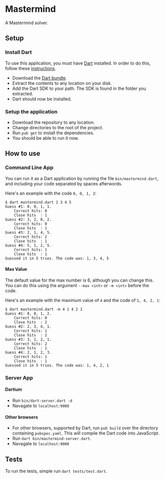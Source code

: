 Mastermind
==========

A Mastermind solver.

## Setup

### Install Dart

To use this application, you must have [Dart](https://www.dartlang.org/) installed. In order to do this, follow these [instructions](https://www.dartlang.org/tools/download.html).

- Download the [Dart bundle](https://www.dartlang.org/tools/download.html).
- Extract the contents to any location on your disk.
- Add the Dart SDK to your path. The SDK is found in the folder you extracted.
- Dart should now be installed.

### Setup the application

- Download the repository to any location.
- Change directories to the root of the project.
- Run `pub get` to install the dependencies.
- You should be able to run it now.

## How to use

### Command Line App

You can run it as a Dart application by running the file `bin/mastermind.dart`, and including your code separated by spaces afterwords.

Here's an example with the code `0, 0, 1, 2`:

```
$ dart mastermind.dart 1 3 4 5
Guess #1: 0, 0, 1, 1.
	Correct hits: 0
	Close hits  : 1
Guess #2: 3, 2, 0, 2.
	Correct hits: 0
	Close hits  : 1
Guess #3: 2, 1, 4, 5.
	Correct hits: 2
	Close hits  : 1
Guess #4: 5, 1, 2, 5.
	Correct hits: 1
	Close hits  : 1
Guessed it in 5 tries. The code was: 1, 3, 4, 5
```

#### Max Value

The default value for the max number is 6, although you can change this. You can do this using the argument `--max <int>` or `-m <int>` before the code.

Here's an example with the maximum value of `4` and the code of `1, 4, 2, 1`:

```
$ dart mastermind.dart -m 4 1 4 2 1
Guess #1: 0, 0, 1, 2.
	Correct hits: 0
	Close hits  : 2
Guess #2: 2, 3, 4, 1.
	Correct hits: 1
	Close hits  : 2
Guess #3: 3, 1, 2, 1.
	Correct hits: 2
	Close hits  : 1
Guess #4: 2, 1, 2, 3.
	Correct hits: 1
	Close hits  : 1
Guessed it in 5 tries. The code was: 1, 4, 2, 1

```

### Server App

#### Dartium

- Run `bin/dart-server.dart -d`
- Navagate to `localhost:9000`

#### Other browsers

 - For other browsers, supported by Dart, run `pub build` over the directory containing `pubspec.yaml`. This will compile the Dart code into JavaScript.
 - Run `dart bin/mastermind-server.dart`.
 - Navagate to `localhost:9000`

## Tests

To run the tests, simple run `dart tests/test.dart`.
